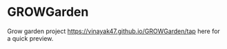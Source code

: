 # GROWGarden
Grow garden project
 https://vinayak47.github.io/GROWGarden/tap here for a quick preview.
